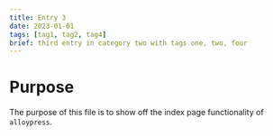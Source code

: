 ```yaml
---
title: Entry 3
date: 2023-01-01
tags: [tag1, tag2, tag4]
brief: third entry in category two with tags one, two, four
---
```


# Purpose

The purpose of this file is to show off the index page functionality of `alloypress`.